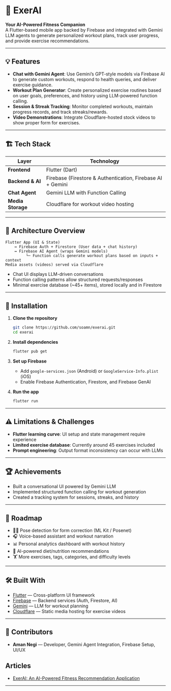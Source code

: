 # 🚀 ExerAI

**Your AI-Powered Fitness Companion**  
A Flutter-based mobile app backed by Firebase and integrated with Gemini LLM agents to generate personalized workout plans, track user progress, and provide exercise recommendations.

---

## 💡 Features

- **Chat with Gemini Agent**: Use Gemini’s GPT‑style models via Firebase AI to generate custom workouts, respond to health queries, and deliver exercise guidance.  
- **Workout Plan Generator**: Create personalized exercise routines based on user goals, preferences, and history using LLM-powered function calling.  
- **Session & Streak Tracking**: Monitor completed workouts, maintain progress records, and track streaks/rewards.  
- **Video Demonstrations**: Integrate Cloudflare-hosted stock videos to show proper form for exercises.  

---

## 🏗️ Tech Stack

| Layer              | Technology                                                  |
|-------------------|--------------------------------------------------------------|
| **Frontend**      | Flutter (Dart)                                               |
| **Backend & AI**  | Firebase (Firestore & Authentication, Firebase AI + Gemini |
| **Chat Agent**    | Gemini LLM with Function Calling                             |
| **Media Storage** | Cloudflare for workout video hosting                         |

---

## 🧩 Architecture Overview

```
Flutter App (UI & State) 
    ↔ Firebase Auth + Firestore (User data + chat history)
    ↔ Firebase AI Agent (wraps Gemini models)
         └─ Function calls generate workout plans based on inputs + context
Media assets (videos) served via Cloudflare
```

- Chat UI displays LLM-driven conversations  
- Function calling patterns allow structured requests/responses  
- Minimal exercise database (~45+ items), stored locally and in Firestore  

---

## 🔧 Installation

1. **Clone the repository**  
   ```bash
   git clone https://github.com/soamn/exerai.git
   cd exerai
   ```

2. **Install dependencies**  
   ```bash
   flutter pub get
   ```

3. **Set up Firebase**  
   - Add `google-services.json` (Android) or `GoogleService-Info.plist` (iOS)  
   - Enable Firebase Authentication, Firestore, and Firebase GenAI

4. **Run the app**  
   ```bash
   flutter run
   ```

---

## ⚠️ Limitations & Challenges

- **Flutter learning curve**: UI setup and state management require experience  
- **Limited exercise database**: Currently around 45 exercises included  
- **Prompt engineering**: Output format inconsistency can occur with LLMs  

---

## 🏆 Achievements

- Built a conversational UI powered by Gemini LLM  
- Implemented structured function calling for workout generation  
- Created a tracking system for sessions, streaks, and history  

---

## 🚀 Roadmap

- 🧍‍♀️ Pose detection for form correction (ML Kit / Posenet)  
- 🎧 Voice-based assistant and workout narration  
- 📊 Personal analytics dashboard with workout history  
- 🥗 AI-powered diet/nutrition recommendations  
- 🏋️ More exercises, tags, categories, and difficulty levels  

---

## 🛠️ Built With

- [Flutter](https://flutter.dev/) — Cross-platform UI framework  
- [Firebase](https://firebase.google.com/) — Backend services (Auth, Firestore, AI)  
- [Gemini](https://ai.google.dev/) — LLM for workout planning  
- [Cloudflare](https://www.cloudflare.com/) — Static media hosting for exercise videos  

---

## 👤 Contributors

- **Aman Negi** — Developer, Gemini Agent Integration, Firebase Setup, UI/UX
  
## Articles

- [ ExerAI: An AI-Powered Fitness Recommendation Application ](https://amannegi.online/exerai-an-ai-powered-fitness-recommendation-application)  

---
